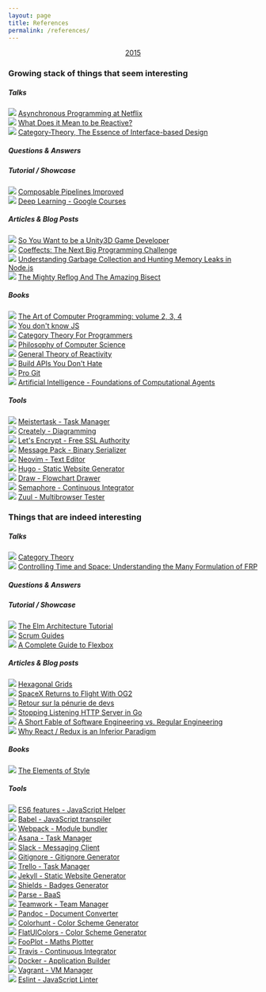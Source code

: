 ```yaml
---
layout: page
title: References
permalink: /references/
---
```


<p align="center"><a href="/references-2015">2015</a></p>

### Growing stack of things that seem interesting

##### Talks

![][BA] [Asynchronous Programming at Netflix](https://www.youtube.com/watch?v=gawmdhCNy-A&ab_channel=@Scale)  
![][FP] [What Does it Mean to be Reactive?](https://www.youtube.com/watch?v=sTSQlYX5DU0&ab_channel=ReactConference)  
![][FP] [Category-Theory, The Essence of Interface-based Design](https://www.youtube.com/watch?v=JMP6gI5mLHc&ab_channel=FooCafe)  

##### Questions & Answers

##### Tutorial / Showcase

![][GO] [Composable Pipelines Improved](https://blog.gopheracademy.com/advent-2015/composable-pipelines-improvements/)  
![][ML] [Deep Learning - Google Courses](https://www.udacity.com/course/deep-learning--ud730)  

##### Articles & Blog Posts

![][GP] [So You Want to be a Unity3D Game Developer](http://www.codeproject.com/Articles/682834/So-you-want-to-be-a-Unity-D-game-developer)  
![][SI] [Coeffects: The Next Big Programming Challenge](http://tomasp.net/blog/2014/why-coeffects-matter/)  
![][JS] [Understanding Garbage Collection and Hunting Memory Leaks in Node.js](http://blog.codeship.com/understanding-garbage-collection-in-node-js/)  
![][SI] [The Mighty Reflog And The Amazing Bisect](http://jeffkreeftmeijer.com/2010/the-mighty-reflog-and-the-amazing-bisect/)  

##### Books

![][SI] [The Art of Computer Programming: volume 2, 3, 4](http://www.amazon.com/Art-Computer-Programming-Vol-Fundamental/dp/0201896834)  
![][JS] [You don't know JS](https://github.com/getify/You-Dont-Know-JS/blob/master/README.md)  
![][FP] [Category Theory For Programmers](http://bartoszmilewski.com/2014/10/28/category-theory-for-programmers-the-preface)  
![][SI] [Philosophy of Computer Science](http://www.cse.buffalo.edu/~rapaport/Papers/phics.pdf)  
![][FP] [General Theory of Reactivity](https://github.com/kriskowal/gtor)   
![][SI] [Build APIs You Don't Hate](http://www.amazon.fr/Build-APIs-You-Wont-Hate/dp/0692232699)  
![][SI] [Pro Git](http://www.amazon.fr/Pro-Git-Scott-Chacon/dp/1484200772/)  
![][AI] [Artificial Intelligence - Foundations of Computational Agents](http://artint.info/html/ArtInt.html)  

##### Tools

![][MA] [Meistertask - Task Manager](https://www.meistertask.com/)  
![][SI] [Creately - Diagramming](http://creately.com/)   
![][ML] [Let's Encrypt - Free SSL Authority](https://letsencrypt.org/)   
![][BA] [Message Pack - Binary Serializer](http://msgpack.org/)  
![][ML] [Neovim - Text Editor](https://neovim.io/)  
![][ML] [Hugo - Static Website Generator](https://gohugo.io/)  
![][SI] [Draw - Flowchart Drawer](https://www.draw.io/)  
![][SI] [Semaphore - Continuous Integrator](https://semaphoreci.com/)  
![][FR] [Zuul - Multibrowser Tester](https://github.com/defunctzombie/zuul)  

### Things that are indeed interesting

##### Talks

![][FP] [Category Theory](https://www.youtube.com/watch?v=o6L6XeNdd_k)  
![][FP] [Controlling Time and Space: Understanding the Many Formulation of FRP](https://www.youtube.com/watch?v=Agu6jipKfYw&ab_channel=StrangeLoop)  

##### Questions & Answers

##### Tutorial / Showcase

![][FP] [The Elm Architecture Tutorial](https://github.com/evancz/elm-architecture-tutorial)   
![][MI] [Scrum Guides](http://www.scrumguides.org/scrum-guide.html)  
![][FR] [A Complete Guide to Flexbox](https://css-tricks.com/snippets/css/a-guide-to-flexbox/)  

##### Articles & Blog posts

![][GP] [Hexagonal Grids](http://www.redblobgames.com/grids/hexagons/)  
![][MI] [SpaceX Returns to Flight With OG2](http://www.nasaspaceflight.com/2015/12/spacex-rtf-core-return-attempt-og2/)  
![][MI] [Retour sur la pénurie de devs](http://sametmax.com/retour-sur-la-penurie-de-devs/)  
![][GO] [Stopping Listening HTTP Server in Go](http://www.hydrogen18.com/blog/stop-listening-http-server-go.html)  
![][MI] [A Short Fable of Software Engineering vs. Regular Engineering](http://researchblogs.cs.bham.ac.uk/thelablunch/2016/01/a-short-fable-of-software-engineering-vs-regular-engineering/)  
![][FR] [Why React / Redux is an Inferior Paradigm](http://staltz.com/why-react-redux-is-an-inferior-paradigm.html)  


##### Books

![][MI] [The Elements of Style](http://www.amazon.fr/Elements-Style-William-Strunk-Jr/dp/020530902X)  

##### Tools

![][JS] [ES6 features - JavaScript Helper](http://es6-features.org/)  
![][JS] [Babel - JavaScript transpiler](https://babeljs.io/)  
![][JS] [Webpack - Module bundler](https://webpack.github.io)  
![][MA] [Asana - Task Manager](https://asana.com)  
![][MA] [Slack - Messaging Client](https://slack.com)  
![][SI] [Gitignore - Gitignore Generator](https://www.gitignore.io/)  
![][MA] [Trello - Task Manager](https://trello.com/)  
![][MI] [Jekyll - Static Website Generator](https://jekyllrb.com/)   
![][MI] [Shields - Badges Generator](http://shields.io/)  
![][BA] [Parse - BaaS](https://parse.com/)   
![][MA] [Teamwork - Team Manager](https://www.teamwork.com/)  
![][MI] [Pandoc - Document Converter](http://pandoc.org/)  
![][FR] [Colorhunt - Color Scheme Generator](http://colorhunt.co/)  
![][FR] [FlatUIColors - Color Scheme Generator](http://flatuicolors.com/)  
![][SI] [FooPlot - Maths Plotter](http://fooplot.com/)  
![][SI] [Travis - Continuous Integrator](https://travis-ci.org)  
![][SI] [Docker - Application Builder](https://www.docker.com/)  
![][SI] [Vagrant - VM Manager](https://www.vagrantup.com/)    
![][JS] [Eslint - JavaScript Linter](http://eslint.org/)  





[FP]: /img/puce_fp-frp.svg
[MI]: /img/puce_miscellaneous.svg
[SI]: /img/puce_engineering.svg
[BA]: /img/puce_backend.svg
[FR]: /img/puce_frontend.svg
[GP]: /img/puce_game_programming.svg
[JS]: /img/puce_javascript.svg
[GO]: /img/puce_go.svg
[EL]: /img/puce_elm.svg
[AI]: /img/puce_ai.svg
[ML]: /img/puce_machine_learning.svg
[MA]: /img/puce_management.svg
